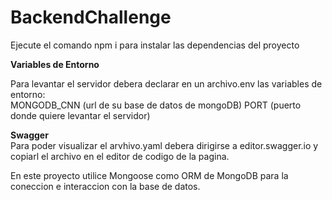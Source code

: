 # BackendChallenge

Ejecute el comando npm i para instalar las dependencias del proyecto

<b>Variables de Entorno</b>

Para levantar el servidor debera declarar en un archivo.env las variables de entorno:<br/>
MONGODB_CNN (url de su base de datos de mongoDB)
PORT (puerto donde quiere levantar el servidor)


<b>Swagger</b><br/>
Para poder visualizar el arvhivo.yaml debera dirigirse a editor.swagger.io y copiarl el archivo en el editor de codigo de la pagina.

En este proyecto utilice Mongoose como ORM de MongoDB para la coneccion e interaccion con la base de datos.
